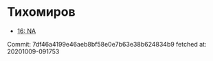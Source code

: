 # Тихомиров
- [16: NA](16.md)

Commit: 7df46a4199e46aeb8bf58e0e7b63e38b624834b9
 fetched at: 20201009-091753
